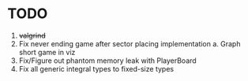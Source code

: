 # TODO

1. ~~valgrind~~
1. Fix never ending game after sector placing implementation
  a. Graph short game in viz
1. Fix/Figure out phantom memory leak with PlayerBoard
1. Fix all generic integral types to fixed-size types
